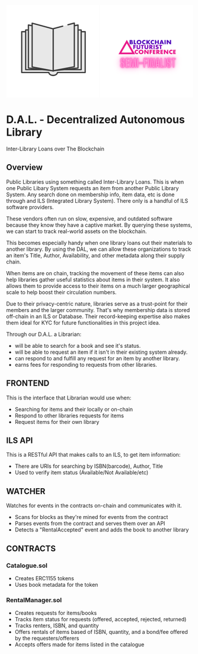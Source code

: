 !['Logo'](Logo.png)
!['Blockchain Futurist Conference 2022 semi-finalist'](2022.png)
# D.A.L. - Decentralized Autonomous Library
Inter-Library Loans over The Blockchain
## Overview
Public Libraries using something called Inter-Library Loans.  This is when one Public Libary System requests an item from another Public Library System.  Any search done on membership info, item data, etc is done through and ILS (Integrated Library System). There only is a handful of ILS software providers.

These vendors often run on slow, expensive, and outdated software because they know they have a captive market. By querying these systems, we can start to track real-world assets on the blockchain.

This becomes especially handy when one library loans out their materials to another library. By using the DAL, we can allow these organizations to track an item's Title, Author, Availability, and other metadata along their supply chain.

When items are on chain, tracking the movement of these items can also help libraries gather useful statistics about items in their system.  It also allows them to provide access to their items on a much larger geographical scale to help boost their circulation numbers.

Due to their privacy-centric nature, libraries serve as a trust-point for their members and the larger community.
That's why membership data is stored off-chain in an ILS or Database.  Their record-keeping expertise also makes them ideal for KYC for future functionalities in this project idea.

Through our D.A.L. a Librarian:
 - will be able to search for a book and see it's status.
 - will be able to request an item if it isn't in their existing system already.
 - can respond to and fulfill any request for an item by another library.
 - earns fees for responding to requests from other libraries.

## FRONTEND
This is the interface that Librarian would use when:
 - Searching for items and their locally or on-chain
 - Respond to other libraries requests for items
 - Request items for their own library

## ILS API
This is a RESTful API that makes calls to an ILS, to get item information:
 - There are URIs for searching by ISBN(barcode), Author, Title
 - Used to verify item status (Available/Not Available/etc)

## WATCHER
Watches for events in the contracts on-chain and communicates with it.
 - Scans for blocks as they're mined for events from the contract
 - Parses events from the contract and serves them over an API
 - Detects a "RentalAccepted" event and adds the book to another library

## CONTRACTS
### Catalogue.sol
- Creates ERC1155 tokens 
- Uses book metadata for the token
### RentalManager.sol
- Creates requests for items/books
- Tracks item status for requests (offered, accepted, rejected, returned)
- Tracks renters, ISBN, and quantity
- Offers rentals of items based of ISBN, quantity, and a bond/fee offered by the requesters/offerers
- Accepts offers made for items listed in the catalogue



